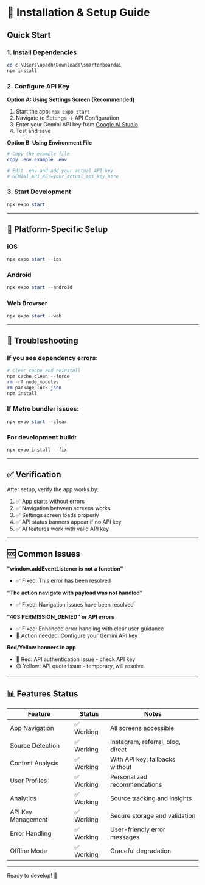 # 🔧 Installation & Setup Guide

## Quick Start

### 1. Install Dependencies
```powershell
cd c:\Users\upadh\Downloads\smartonboardai
npm install
```

### 2. Configure API Key
**Option A: Using Settings Screen (Recommended)**
1. Start the app: `npx expo start`
2. Navigate to Settings → API Configuration
3. Enter your Gemini API key from [Google AI Studio](https://makersuite.google.com/app/apikey)
4. Test and save

**Option B: Using Environment File**
```powershell
# Copy the example file
copy .env.example .env

# Edit .env and add your actual API key
# GEMINI_API_KEY=your_actual_api_key_here
```

### 3. Start Development
```powershell
npx expo start
```

---

## 📱 Platform-Specific Setup

### iOS
```powershell
npx expo start --ios
```

### Android
```powershell
npx expo start --android
```

### Web Browser
```powershell
npx expo start --web
```

---

## 🔧 Troubleshooting

### If you see dependency errors:
```powershell
# Clear cache and reinstall
npm cache clean --force
rm -rf node_modules
rm package-lock.json
npm install
```

### If Metro bundler issues:
```powershell
npx expo start --clear
```

### For development build:
```powershell
npx expo install --fix
```

---

## ✅ Verification

After setup, verify the app works by:
1. ✅ App starts without errors
2. ✅ Navigation between screens works
3. ✅ Settings screen loads properly
4. ✅ API status banners appear if no API key
5. ✅ AI features work with valid API key

---

## 🆘 Common Issues

**"window.addEventListener is not a function"**
- ✅ Fixed: This error has been resolved

**"The action navigate with payload was not handled"**
- ✅ Fixed: Navigation issues have been resolved

**"403 PERMISSION_DENIED" or API errors**
- ✅ Fixed: Enhanced error handling with clear user guidance
- 🔑 Action needed: Configure your Gemini API key

**Red/Yellow banners in app**
- 🔴 Red: API authentication issue - check API key
- 🟡 Yellow: API quota issue - temporary, will resolve

---

## 📊 Features Status

| Feature | Status | Notes |
|---------|--------|-------|
| App Navigation | ✅ Working | All screens accessible |
| Source Detection | ✅ Working | Instagram, referral, blog, direct |
| Content Analysis | ✅ Working | With API key; fallbacks without |
| User Profiles | ✅ Working | Personalized recommendations |
| Analytics | ✅ Working | Source tracking and insights |
| API Key Management | ✅ Working | Secure storage and validation |
| Error Handling | ✅ Working | User-friendly error messages |
| Offline Mode | ✅ Working | Graceful degradation |

---

Ready to develop! 🚀
